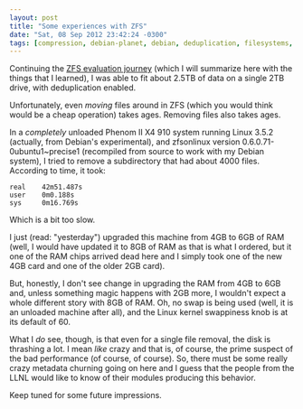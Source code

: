 ```yaml
---
layout: post
title: "Some experiences with ZFS"
date: "Sat, 08 Sep 2012 23:42:24 -0300"
tags: [compression, debian-planet, debian, deduplication, filesystems, free-software, linux, zfs]
---
```


Continuing the [ZFS evaluation journey][0] (which I will summarize here with
the things that I learned), I was able to fit about 2.5TB of data on a
single 2TB drive, with deduplication enabled.

Unfortunately, even *moving* files around in ZFS (which you would think
would be a cheap operation) takes ages. Removing files also takes ages.

In a *completely* unloaded Phenom II X4 910 system running Linux 3.5.2
(actually, from Debian's experimental), and zfsonlinux version
0.6.0.71-0ubuntu1~precise1 (recompiled from source to work with my Debian
system), I tried to remove a subdirectory that had about 4000
files. According to time, it took:

    real    42m51.487s
    user    0m0.188s
    sys     0m16.769s

Which is a bit too slow.

I just (read: "yesterday") upgraded this machine from 4GB to 6GB of RAM
(well, I would have updated it to 8GB of RAM as that is what I ordered, but
it one of the RAM chips arrived dead here and I simply took one of the new
4GB card and one of the older 2GB card).

But, honestly, I don't see change in upgrading the RAM from 4GB to 6GB and,
unless something magic happens with 2GB more, I wouldn't expect a whole
different story with 8GB of RAM. Oh, no swap is being used (well, it is an
unloaded machine after all), and the Linux kernel swappiness knob is at its
default of 60.

What I *do* see, though, is that even for a single file removal, the disk is
thrashing a lot. I mean *like* crazy and that is, of course, the prime
suspect of the bad performance (of course, of course). So, there must be
some really crazy metadata churning going on here and I guess that the
people from the LLNL would like to know of their modules producing this
behavior.

Keep tuned for some future impressions.

[0]: https://plus.google.com/117659222649141007981/posts/T3BcxA7wKjK



